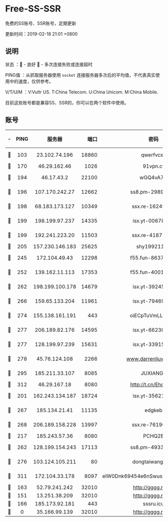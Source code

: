 # Free-SS-SSR

免费的SS账号、SSR账号，定期更新

更新时间：2019-02-18 21:01 +0800

## 说明

状态     ：🙂 - 良好 🙁 - 多次连接失败或连接超时

PING值   ：从抓取服务器使用 `socket` 连接服务器多次后的平均值，不代表真实使用中的速度，仅供参考。

V/T/U/M  ：V:Vultr US. T:China Telecom. U:China Unicom. M:China Mobile.

目前这些账号都是兼容SS、SSR的，你可以在两个软件中使用。

## 账号

|-|PING|服务器|端口|密码|加密方式|区域|V/T/U/M|
|:----:|:----:|:-----:|-----:|:----:|:----:|:----:|:----:|
|🙂|103|23.102.74.196|18860|qwerfvcxz|aes-256-gcm|JP|7↓/9↑/9↑/10↑|
|🙂|170|46.29.162.46|1026|91vpn.cf|rc4-md5|RU|10↑/9↑/8↑/10↑|
|🙂|194|46.17.43.2|22100|wGQ4vA7D|aes-256-gcm|RU|7↑/10↑/10↑/10↑|
|🙂|196|107.170.242.27|12662|ss8.pm-29895906|aes-256-cfb|US|10↑/10↑/10↑/10↑|
|🙂|198|68.183.173.127|10349|ssx.re-16249427|aes-256-cfb|US|4↑/4↑/4↑/4↑|
|🙂|199|198.199.97.237|14335|isx.yt-00678289|aes-256-cfb|US|10↑/10↑/10↑/10↑|
|🙂|199|192.241.223.20|11503|ssx.re-41871836|aes-256-cfb|US|4↑/4↑/4↑/4↑|
|🙂|205|157.230.146.183|25625|shy19921124|rc4-md5|US|10↑/10↑/10↑/10↑|
|🙂|245|172.104.49.43|12298|f55.fun-86373807|aes-256-cfb|SG|8↑/7↑/8↑/7↑|
|🙂|252|139.162.11.113|17353|f55.fun-40016960|aes-256-cfb|SG|8↑/7↑/8↑/7↑|
|🙂|262|198.199.100.178|14679|isx.yt-39245989|aes-256-cfb|US|10↑/10↑/10↑/10↑|
|🙂|266|159.65.133.204|11961|isx.yt-79469931|aes-256-cfb|SG|10↑/10↑/10↑/10↑|
|🙂|274|155.138.161.191|443|oiECpTuVmLLxk4Ts|aes-256-cfb|US|3↓/10↑/10↑/10↑|
|🙂|277|206.189.82.176|14595|isx.yt-66230014|aes-256-cfb|SG|10↑/10↑/10↑/10↑|
|🙂|277|128.199.97.239|15631|isx.yt-33915830|aes-256-cfb|SG|10↑/10↑/10↑/10↑|
|🙂|278|45.76.124.108|2266|www.darrenliuwei.com|aes-256-cfb|AU|8↑/9↑/10↑/10↑|
|🙂|295|185.211.33.107|8085|JUXIANGE|aes-128-ctr|US|10↑/10↑/10↑/10↑|
|🙂|312|46.29.167.18|8080|http://t.cn/EhdmTxe|rc4-md5|RU|10↑/10↑/10↑/10↑|
|🙂|201|162.243.134.187|18724|isx.yt-35621483|aes-256-cfb|US|10↑/10↑/10↑/10↑|
|🙂|267|185.134.21.41|11135|edgkeb|aes-256-cfb|GB|10↑/10↑/10↑/10↑|
|🙂|268|206.189.158.228|13997|ssx.re-76196312|aes-256-cfb|SG|4↑/4↑/4↑/4↑|
|🙂|217|185.243.57.36|8080|PCHQ2E|rc4-md5|US|10↑/9↑/8↑/9↑|
|🙂|262|128.199.154.243|17113|ss8.pm-49338576|aes-256-cfb|SG|10↑/10↑/10↑/10↑|
|🙂|276|103.124.105.211|80|dongtaiwang.com|aes-256-cfb|US|10↑/10↑/10↑/10↑|
|🙂|311|172.104.33.178|8097|eIW0Dnk69454e6nSwuspv9DmS201tQ0D|aes-256-cfb|SG|10↑/10↑/10↑/10↑|
|🙁|163|52.79.241.242|32010|http://gggg.rocks|chacha20|KR|8↑/10↑/10↑/6↑|
|🙁|151|13.251.38.209|32010|http://gggg.rocks|chacha20|SG|6↑/8↑/8↑/8↑|
|🙁|166|185.173.92.181|443|sssru.icu|rc4-md5|RU|9↑/9↑/10↑/9↑|
|🙁|0|35.166.99.139|32010|http://gggg.rocks|chacha20|US|8↑/8↑/8↑/8↑|
